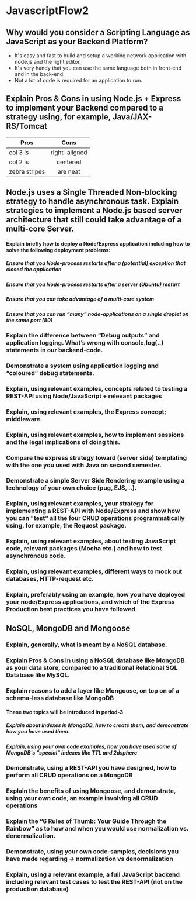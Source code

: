 # JavascriptFlow2

## Why would you consider a Scripting Language as JavaScript as your Backend Platform?

* It's easy and fast to build and setup a working network application with node.js and the right editor.
* It's very handy that you can use the same language both in front-end and in the back-end.
* Not a lot of code is required for an application to run.

## Explain Pros & Cons in using Node.js + Express to implement your Backend compared to a strategy using, for example, Java/JAX-RS/Tomcat

| Pros        | Cons            |
| ------------- |:-------------:| 
| col 3 is      | right-aligned | 
| col 2 is      | centered      | 
| zebra stripes | are neat      | 


## Node.js uses a Single Threaded Non-blocking strategy to handle asynchronous task. Explain strategies to implement a Node.js based server architecture that still could take advantage of a multi-core Server.


#### Explain briefly how to deploy a Node/Express application including how to solve the following deployment problems:

##### Ensure that you Node-process restarts after a (potential) exception that closed the application

##### Ensure that you Node-process restarts after a server (Ubuntu) restart
      
##### Ensure that you can take advantage of a multi-core system

##### Ensure that you can run “many” node-applications on a single droplet on the same port (80)

### Explain the difference between “Debug outputs” and application logging. What’s wrong with console.log(..) statements in our backend-code.

### Demonstrate a system using application logging and       “coloured” debug statements.

### Explain, using relevant examples, concepts related to testing a REST-API using Node/JavaScript + relevant packages 

### Explain, using relevant examples, the Express concept; middleware.
   
### Explain, using relevant examples, how to implement sessions and the legal implications of doing this.

### Compare the express strategy toward (server side) templating with the one you used with Java on second semester.

### Demonstrate a simple Server Side Rendering example using a technology of your own choice (pug, EJS, ..).

### Explain, using relevant examples, your strategy for implementing a REST-API with Node/Express and show how you can "test" all the four CRUD operations programmatically using, for example, the Request package.

### Explain, using relevant examples, about testing JavaScript code, relevant packages (Mocha etc.) and how to test asynchronous code.
      
### Explain, using relevant examples, different ways to mock out databases, HTTP-request etc.

### Explain, preferably using an example, how you have deployed your node/Express applications, and which of the Express Production best practices you have followed.



## NoSQL, MongoDB and Mongoose

### Explain, generally, what is meant by a NoSQL database.

### Explain Pros & Cons in using a NoSQL database like MongoDB as your data store, compared to a traditional Relational SQL Database like MySQL.

### Explain reasons to add a layer like Mongoose, on top on of a schema-less database like MongoDB

#### These two topics will be introduced in period-3

##### Explain about indexes in MongoDB, how to create them, and demonstrate how you have used them.
##### Explain, using your own code examples, how you have used some of MongoDB's "special" indexes like TTL and 2dsphere

### Demonstrate, using a REST-API you have designed, how to perform all CRUD operations on a MongoDB

### Explain the benefits of using Mongoose, and demonstrate, using your own code, an example involving all CRUD operations

### Explain the “6 Rules of Thumb: Your Guide Through the Rainbow” as to how and when you would use normalization vs. denormalization.

### Demonstrate, using your own code-samples, decisions you have made regarding → normalization vs denormalization 

### Explain, using a relevant example, a full JavaScript backend including relevant test cases to test the REST-API (not on the production database)

